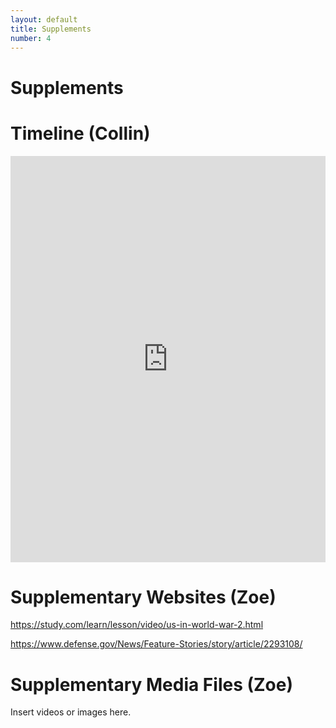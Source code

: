 ```yaml
---
layout: default
title: Supplements
number: 4
---
```


# Supplements

# Timeline (Collin)
<iframe src='https://cdn.knightlab.com/libs/timeline3/latest/embed/index.html?source=1XjYqDW1gQyWjKLDQlfV_sxgxryJiLDOPqz5GazRsTWE&font=Default&lang=en&initial_zoom=2&height=650' width='100%' height='650' webkitallowfullscreen mozallowfullscreen allowfullscreen frameborder='0'></iframe> 

# Supplementary Websites (Zoe)

https://study.com/learn/lesson/video/us-in-world-war-2.html 

https://www.defense.gov/News/Feature-Stories/story/article/2293108/

# Supplementary Media Files (Zoe)

Insert videos or images here.
